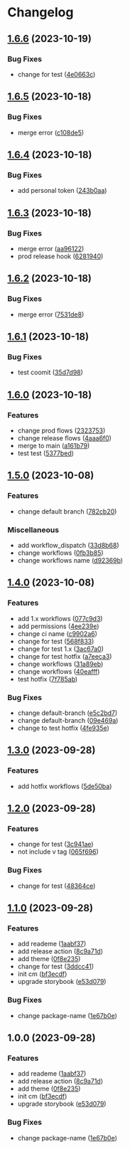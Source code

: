 # Changelog

## [1.6.6](https://github.com/RicardoUU/Fortress-demo/compare/1.6.5...1.6.6) (2023-10-19)


### Bug Fixes

* change for test ([4e0663c](https://github.com/RicardoUU/Fortress-demo/commit/4e0663c188c11e593a8a5f594c3fc6c9656ca8e9))

## [1.6.5](https://github.com/RicardoUU/Fortress-demo/compare/1.6.4...1.6.5) (2023-10-18)


### Bug Fixes

* merge error ([c108de5](https://github.com/RicardoUU/Fortress-demo/commit/c108de5f3738d2988a2fbc7a5bfac0e67788c60c))

## [1.6.4](https://github.com/RicardoUU/Fortress-demo/compare/1.6.3...1.6.4) (2023-10-18)


### Bug Fixes

* add personal token ([243b0aa](https://github.com/RicardoUU/Fortress-demo/commit/243b0aa0f8e326cda94dd4ee8fadfe6c30e86d60))

## [1.6.3](https://github.com/RicardoUU/Fortress-demo/compare/1.6.2...1.6.3) (2023-10-18)


### Bug Fixes

* merge error ([aa96122](https://github.com/RicardoUU/Fortress-demo/commit/aa961229295008a57e07dd7ba7aaec0d286d8e89))
* prod release hook ([6281940](https://github.com/RicardoUU/Fortress-demo/commit/6281940ac2e40f4c5ee8194a79b34b7035c883f8))

## [1.6.2](https://github.com/RicardoUU/Fortress-demo/compare/1.6.1...1.6.2) (2023-10-18)


### Bug Fixes

* merge error ([7531de8](https://github.com/RicardoUU/Fortress-demo/commit/7531de81d2c30c2567a72ca5dc4ae974689d97e7))

## [1.6.1](https://github.com/RicardoUU/Fortress-demo/compare/1.6.0...1.6.1) (2023-10-18)


### Bug Fixes

* test coomit ([35d7d98](https://github.com/RicardoUU/Fortress-demo/commit/35d7d98d8f3e28967745addf9b7c37fe08ffb069))

## [1.6.0](https://github.com/RicardoUU/Fortress-demo/compare/1.5.0...1.6.0) (2023-10-18)


### Features

* change prod flows ([2323753](https://github.com/RicardoUU/Fortress-demo/commit/23237537ea58c1302d74cb65a578e4603740d269))
* change release flows ([4aaa6f0](https://github.com/RicardoUU/Fortress-demo/commit/4aaa6f0e6f684cf8b57de0bf07ebbe99277dd3b0))
* merge to main ([a161b79](https://github.com/RicardoUU/Fortress-demo/commit/a161b79b8a2c6abbe768a9d57b47c3e3399468a6))
* test test ([5377bed](https://github.com/RicardoUU/Fortress-demo/commit/5377bed82787c86d91bd3e87853a33600aa4ec71))

## [1.5.0](https://github.com/RicardoUU/Fortress-demo/compare/1.4.0...1.5.0) (2023-10-08)


### Features

* change default branch ([782cb20](https://github.com/RicardoUU/Fortress-demo/commit/782cb205a790d289c89c3486ce0b9300fa0af896))


### Miscellaneous

* add workflow_dispatch ([33d8b68](https://github.com/RicardoUU/Fortress-demo/commit/33d8b687a4cc5ee38ad65d1d9397d02240923213))
* change workflows ([0fb3b85](https://github.com/RicardoUU/Fortress-demo/commit/0fb3b853fec8fc0ce03bea8a3e44b7142263a49f))
* change workflows name ([d92369b](https://github.com/RicardoUU/Fortress-demo/commit/d92369bb649fd3ac79235c54fddf2a4659ae4fb0))

## [1.4.0](https://github.com/RicardoUU/Fortress-demo/compare/1.3.0...1.4.0) (2023-10-08)


### Features

* add 1.x workflows ([077c9d3](https://github.com/RicardoUU/Fortress-demo/commit/077c9d3a1863451c62792dc410722fa5ee4a81e2))
* add permissions ([4ee239e](https://github.com/RicardoUU/Fortress-demo/commit/4ee239e235764edc91b45618177242cd3d804dc0))
* change ci name ([c9902a6](https://github.com/RicardoUU/Fortress-demo/commit/c9902a6202190581150f4ea6378481436f83facd))
* change for test ([568f833](https://github.com/RicardoUU/Fortress-demo/commit/568f83312a1fa5e2c9dbe01c7a34b2b0aed8aed4))
* change for test 1.x ([3ac67a0](https://github.com/RicardoUU/Fortress-demo/commit/3ac67a03e8ad5d27492a83b7716cf61b3b4024b4))
* change for test hotfix ([a7eeca3](https://github.com/RicardoUU/Fortress-demo/commit/a7eeca364d68f01a8e9606cc2d3361885ee86df1))
* change workflows ([31a89eb](https://github.com/RicardoUU/Fortress-demo/commit/31a89eb003ca24f56ceeec75d089ffc2902e9f7a))
* change workflows ([40eafff](https://github.com/RicardoUU/Fortress-demo/commit/40eafff097e423addd5c095cc20d077123d321a9))
* test hotfix ([7f785ab](https://github.com/RicardoUU/Fortress-demo/commit/7f785ab4ce0a7215f6950a1520ae35319a0f8a85))


### Bug Fixes

* change default-branch ([e5c2bd7](https://github.com/RicardoUU/Fortress-demo/commit/e5c2bd7cccb0dd9e49f1cfb1768b5623d71a7a79))
* change default-branch ([09e469a](https://github.com/RicardoUU/Fortress-demo/commit/09e469ae7f20582602772f0eaa4a2c0b31604174))
* change to test hotfix ([4fe935e](https://github.com/RicardoUU/Fortress-demo/commit/4fe935ebe912b39b35637a7394fae9f4e8db663b))

## [1.3.0](https://github.com/RicardoUU/Fortress-demo/compare/1.2.0...1.3.0) (2023-09-28)


### Features

* add hotfix workflows ([5de50ba](https://github.com/RicardoUU/Fortress-demo/commit/5de50ba3b7dfc536fc1e12caf9a875f2b2185731))

## [1.2.0](https://github.com/RicardoUU/Fortress-demo/compare/v1.1.0...1.2.0) (2023-09-28)


### Features

* change for test ([3c941ae](https://github.com/RicardoUU/Fortress-demo/commit/3c941ae98f4c42c833950927f4eb475fe870a322))
* not include v tag ([065f696](https://github.com/RicardoUU/Fortress-demo/commit/065f696228de479694722140b434c689ba5a33dc))


### Bug Fixes

* change for test ([48364ce](https://github.com/RicardoUU/Fortress-demo/commit/48364ce4fda1f7faab6376fcf2d176b55e8e1a13))

## [1.1.0](https://github.com/RicardoUU/Fortress-demo/compare/v1.0.0...v1.1.0) (2023-09-28)


### Features

* add reademe ([1aabf37](https://github.com/RicardoUU/Fortress-demo/commit/1aabf3713c15efb210c88fb79a6862e06105bc9b))
* add release action ([8c9a71d](https://github.com/RicardoUU/Fortress-demo/commit/8c9a71d2f64e7ea9292097bde3cc13e69314344c))
* add theme ([0f8e235](https://github.com/RicardoUU/Fortress-demo/commit/0f8e235bb0f07daa62bdf5d43a82ab015dc8931c))
* change for test ([3ddcc41](https://github.com/RicardoUU/Fortress-demo/commit/3ddcc4197a692c063ef1fb237371c80ac3945625))
* init cm ([bf3ecdf](https://github.com/RicardoUU/Fortress-demo/commit/bf3ecdfda557a0f7d7081750793ecb311c51089b))
* upgrade storybook ([e53d079](https://github.com/RicardoUU/Fortress-demo/commit/e53d0790992097c048dcf20f4144448596c04c6e))


### Bug Fixes

* change package-name ([1e67b0e](https://github.com/RicardoUU/Fortress-demo/commit/1e67b0e4efc792824dca334d0dd19bee1222b0ef))

## 1.0.0 (2023-09-28)


### Features

* add reademe ([1aabf37](https://github.com/RicardoUU/Fortress-demo/commit/1aabf3713c15efb210c88fb79a6862e06105bc9b))
* add release action ([8c9a71d](https://github.com/RicardoUU/Fortress-demo/commit/8c9a71d2f64e7ea9292097bde3cc13e69314344c))
* add theme ([0f8e235](https://github.com/RicardoUU/Fortress-demo/commit/0f8e235bb0f07daa62bdf5d43a82ab015dc8931c))
* init cm ([bf3ecdf](https://github.com/RicardoUU/Fortress-demo/commit/bf3ecdfda557a0f7d7081750793ecb311c51089b))
* upgrade storybook ([e53d079](https://github.com/RicardoUU/Fortress-demo/commit/e53d0790992097c048dcf20f4144448596c04c6e))


### Bug Fixes

* change package-name ([1e67b0e](https://github.com/RicardoUU/Fortress-demo/commit/1e67b0e4efc792824dca334d0dd19bee1222b0ef))
